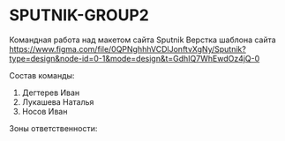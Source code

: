 # SPUTNIK-GROUP2
Командная работа над макетом сайта Sputnik
Верстка шаблона сайта https://www.figma.com/file/0QPNghhhVCDlJonftvXgNy/Sputnik?type=design&node-id=0-1&mode=design&t=GdhIQ7WhEwdOz4jQ-0

Состав команды:
1) Дегтерев Иван
2) Лукашева Наталья
3) Носов Иван

Зоны ответственности:
